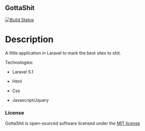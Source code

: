 ## GottaShit

[![Build Status](https://travis-ci.org/mmanzano/gotta-shit.svg?branch=master)](https://travis-ci.org/mmanzano/gotta-shit)

# Description

A little application in Laravel to mark the best sites to shit.

Technologies:

- Laravel 5.1

- Html

- Css

- Javascript/Jquery

### License

GottaShit is open-sourced software licensed under the [MIT license](http://opensource.org/licenses/MIT)
